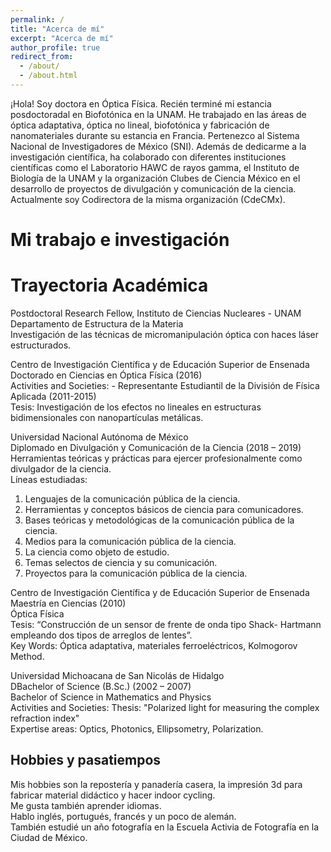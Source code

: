 ```yaml
---
permalink: /
title: "Acerca de mí"
excerpt: "Acerca de mí"
author_profile: true
redirect_from: 
  - /about/
  - /about.html
---
```


¡Hola! Soy doctora en Óptica Física. Recién terminé mi estancia posdoctoradal en Biofotónica en la UNAM. He trabajado en las áreas de óptica adaptativa, óptica no lineal, biofotónica y fabricación de nanomateriales durante su estancia en Francia. Pertenezco al Sistema Nacional de Investigadores de México (SNI). 
Además de dedicarme a la investigación científica, ha colaborado con diferentes instituciones científicas como el Laboratorio HAWC de rayos gamma, el Instituto de Biología de la UNAM y la organización Clubes de Ciencia México en el desarrollo de proyectos de divulgación y comunicación de la ciencia. Actualmente soy Codirectora de la misma organización (CdeCMx). 

Mi trabajo e investigación
======



Trayectoria Académica
======
Postdoctoral Research Fellow, Instituto de Ciencias Nucleares - UNAM <br>
Departamento de Estructura de la Materia<br>
Investigación de las técnicas de micromanipulación óptica con haces láser estructurados.<br>


Centro de Investigación Científica y de Educación Superior de Ensenada<br>
Doctorado en Ciencias en Óptica Física (2016)<br>
Activities and Societies: - Representante Estudiantil de la División de Física Aplicada (2011-2015) <br>
Tesis: Investigación de los efectos no lineales en estructuras bidimensionales con nanopartículas metálicas.<br>

Universidad Nacional Autónoma de México<br>
Diplomado en Divulgación y Comunicación de la Ciencia (2018 – 2019)<br>
Herramientas teóricas y prácticas para ejercer profesionalmente como divulgador de la ciencia.<br>
Líneas estudiadas:
1. Lenguajes de la comunicación pública de la ciencia.
2. Herramientas y conceptos básicos de ciencia para comunicadores.
3. Bases teóricas y metodológicas de la comunicación pública de la ciencia.
4. Medios para la comunicación pública de la ciencia.
5. La ciencia como objeto de estudio.
6. Temas selectos de ciencia y su comunicación.
7. Proyectos para la comunicación pública de la ciencia.


Centro de Investigación Científica y de Educación Superior de Ensenada<br>
Maestría en Ciencias (2010)<br>
Óptica Física<br>
Tesis: “Construcción de un sensor de frente de onda tipo Shack- Hartmann empleando dos tipos de arreglos de lentes”. <br>
Key Words: Óptica adaptativa, materiales ferroeléctricos, Kolmogorov Method.<br>


Universidad Michoacana de San Nicolás de Hidalgo<br>
DBachelor of Science (B.Sc.) (2002 – 2007)<br>
Bachelor of Science in Mathematics and Physics<br>
Activities and Societies: Thesis: "Polarized light for measuring the complex refraction index"<br>
Expertise areas: Optics, Photonics, Ellipsometry, Polarization.<br>


Hobbies y pasatiempos
------
Mis hobbies son la repostería y panadería casera, la impresión 3d para fabricar material didáctico y hacer indoor cycling. <br>
Me gusta también aprender idiomas. <br>
Hablo inglés, portugués, francés y un poco de alemán. <br>
También estudié un año fotografía en la Escuela Activia de Fotografía en la Ciudad de México. <br>



